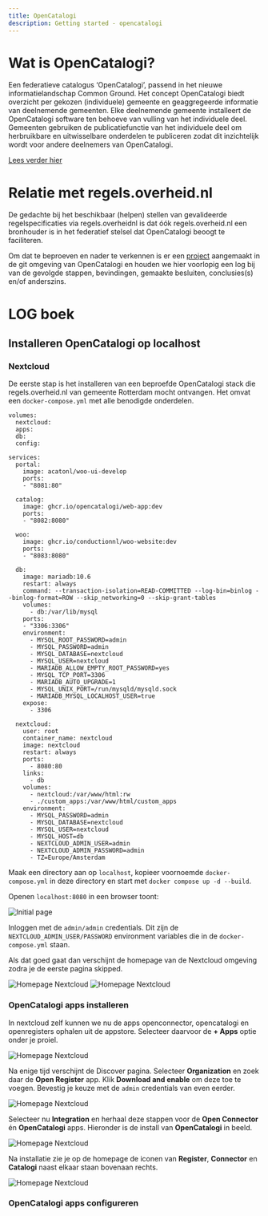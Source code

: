```yaml
---
title: OpenCatalogi
description: Getting started - opencatalogi
---
```


# Wat is OpenCatalogi?

Een federatieve catalogus ‘OpenCatalogi’, passend in het nieuwe informatielandschap Common Ground. Het concept OpenCatalogi biedt overzicht per gekozen (individuele) gemeente en geaggregeerde informatie van deelnemende gemeenten. Elke deelnemende gemeente installeert de OpenCatalogi software ten behoeve van vulling van het individuele deel. Gemeenten gebruiken de publicatiefunctie van het individuele deel om herbruikbare en uitwisselbare onderdelen te publiceren zodat dit inzichtelijk wordt voor andere deelnemers van OpenCatalogi.

[Lees verder hier](https://github.com/OpenCatalogi)

# Relatie met regels.overheid.nl

De gedachte bij het beschikbaar (helpen) stellen van gevalideerde regelspecificaties via regels.overheidnl is dat óók regels.overheid.nl een bronhouder is in het federatief stelsel dat OpenCatalogi beoogt te faciliteren.

Om dat te beproeven en nader te verkennen is er een [project](https://github.com/orgs/OpenCatalogi/projects/7) aangemaakt in de git omgeving van OpenCatalogi en houden we hier voorlopig een log bij van de gevolgde stappen, bevindingen, gemaakte besluiten, conclusies(s) en/of anderszins.

# LOG boek

## Installeren OpenCatalogi op localhost

### Nextcloud

De eerste stap is het installeren van een beproefde OpenCatalogi stack die regels.overheid.nl van gemeente Rotterdam mocht ontvangen. Het omvat een `docker-compose.yml` met alle benodigde onderdelen.

```
volumes:
  nextcloud:
  apps:
  db:
  config:

services:
  portal:
    image: acatonl/woo-ui-develop
    ports:
    - "8081:80"

  catalog:
    image: ghcr.io/opencatalogi/web-app:dev
    ports:
    - "8082:8080"

  woo:
    image: ghcr.io/conductionnl/woo-website:dev
    ports:
    - "8083:8080"

  db:
    image: mariadb:10.6
    restart: always
    command: --transaction-isolation=READ-COMMITTED --log-bin=binlog --binlog-format=ROW --skip_networking=0 --skip-grant-tables
    volumes:
      - db:/var/lib/mysql
    ports:
    - "3306:3306"
    environment:
      - MYSQL_ROOT_PASSWORD=admin
      - MYSQL_PASSWORD=admin
      - MYSQL_DATABASE=nextcloud
      - MYSQL_USER=nextcloud
      - MARIADB_ALLOW_EMPTY_ROOT_PASSWORD=yes
      - MYSQL_TCP_PORT=3306
      - MARIADB_AUTO_UPGRADE=1
      - MYSQL_UNIX_PORT=/run/mysqld/mysqld.sock
      - MARIADB_MYSQL_LOCALHOST_USER=true
    expose:
      - 3306
      
  nextcloud:
    user: root
    container_name: nextcloud
    image: nextcloud
    restart: always
    ports:
      - 8080:80
    links:
      - db
    volumes:
      - nextcloud:/var/www/html:rw
      - ./custom_apps:/var/www/html/custom_apps
    environment:
      - MYSQL_PASSWORD=admin
      - MYSQL_DATABASE=nextcloud
      - MYSQL_USER=nextcloud
      - MYSQL_HOST=db
      - NEXTCLOUD_ADMIN_USER=admin
      - NEXTCLOUD_ADMIN_PASSWORD=admin
      - TZ=Europe/Amsterdam

```

Maak een directory aan op `localhost`, kopieer voornoemde `docker-compose.yml` in deze directory en start met `docker compose up -d --build`.

Openen `localhost:8080` in een browser toont:

![Initial page](../../static/img/OpenCatalogi/OC_install.png)

Inloggen met de `admin/admin` credentials. Dit zijn de `NEXTCLOUD_ADMIN_USER/PASSWORD` environment variables die in de `docker-compose.yml` staan.

Als dat goed gaat dan verschijnt de homepage van de Nextcloud omgeving zodra je de eerste pagina skipped.

![Homepage Nextcloud](../../static/img/OpenCatalogi/OC_loggedin.png)
![Homepage Nextcloud](../../static/img/OpenCatalogi/OC_loggedin2.png)

### OpenCatalogi apps installeren

In nextcloud zelf kunnen we nu de apps openconnector, opencatalogi en openregisters ophalen uit de appstore. Selecteer daarvoor de **+ Apps** optie onder je proiel.

![Homepage Nextcloud](../../static/img/OpenCatalogi/OC_apps.png)

Na enige tijd verschijnt de Discover pagina. Selecteer **Organization** en zoek daar de **Open Register** app. Klik **Download and enable** om deze toe te voegen.
Bevestig je keuze met de `admin` credentials van even eerder.

![Homepage Nextcloud](../../static/img/OpenCatalogi/OC_openregister.png)

Selecteer nu **Integration** en herhaal deze stappen voor de **Open Connector** én **OpenCatalogi** apps. Hieronder is de install van **OpenCatalogi** in beeld.

![Homepage Nextcloud](../../static/img/OpenCatalogi/OC_OpenCatalogi.png)

Na installatie zie je op de homepage de iconen van **Register**, **Connector** en **Catalogi** naast elkaar staan bovenaan rechts.

![Homepage Nextcloud](../../static/img/OpenCatalogi/OC_appsinstalled.png)

### OpenCatalogi apps configureren

